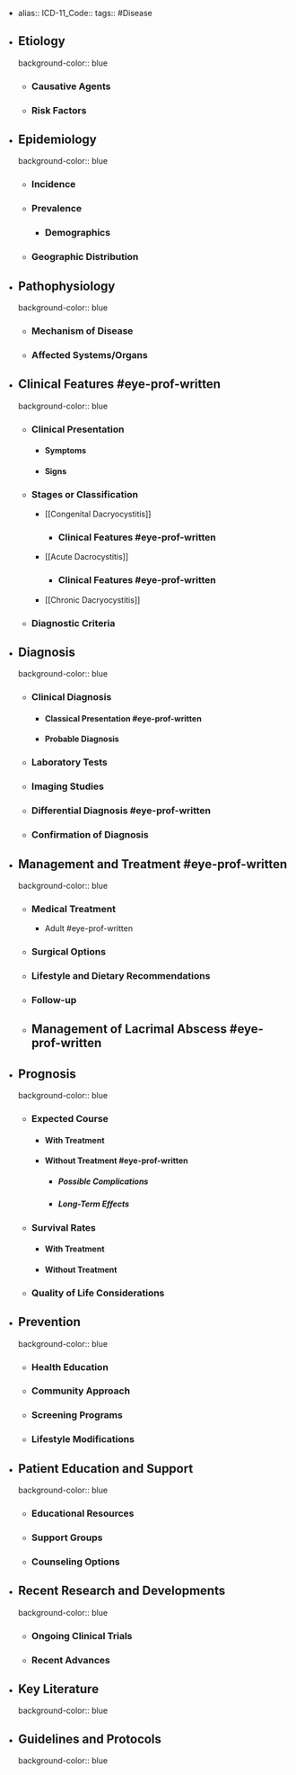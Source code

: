 - alias::
  ICD-11_Code::
  tags:: #Disease
- ## Etiology
  background-color:: blue
  - ### Causative Agents
  - ### Risk Factors
- ## Epidemiology
  background-color:: blue
  - ### Incidence
  - ### Prevalence
    - ### Demographics
  - ### Geographic Distribution
- ## Pathophysiology
  background-color:: blue
  - ### Mechanism of Disease
  - ### Affected Systems/Organs
- ## Clinical Features #eye-prof-written
  background-color:: blue
  - ### Clinical Presentation
    - #### Symptoms
    - #### Signs
  - ### Stages or Classification
    - [[Congenital Dacryocystitis]]
      - ### Clinical Features #eye-prof-written
    - [[Acute Dacrocystitis]]
      - ### Clinical Features #eye-prof-written
    - [[Chronic Dacryocystitis]]
  - ### Diagnostic Criteria
- ## Diagnosis
  background-color:: blue
  - ### Clinical Diagnosis
    - #### Classical Presentation #eye-prof-written
    - #### Probable Diagnosis
  - ### Laboratory Tests
  - ### Imaging Studies
  - ### Differential Diagnosis #eye-prof-written
  - ### Confirmation of Diagnosis
- ## Management and Treatment #eye-prof-written
  background-color:: blue
  - ### Medical Treatment
    - Adult #eye-prof-written
  - ### Surgical Options
  - ### Lifestyle and Dietary Recommendations
  - ### Follow-up
  - ## Management of Lacrimal Abscess #eye-prof-written
- ## Prognosis
  background-color:: blue
  - ### Expected Course
    - #### With Treatment
    - #### Without Treatment #eye-prof-written
      - ##### Possible Complications
      - ##### Long-Term Effects
  - ### Survival Rates
    - #### With Treatment
    - #### Without Treatment
  - ### Quality of Life Considerations
- ## Prevention
  background-color:: blue
  - ### Health Education
  - ### Community Approach
  - ### Screening Programs
  - ### Lifestyle Modifications
- ## Patient Education and Support
  background-color:: blue
  - ### Educational Resources
  - ### Support Groups
  - ### Counseling Options
- ## Recent Research and Developments
  background-color:: blue
  - ### Ongoing Clinical Trials
  - ### Recent Advances
- ## Key Literature
  background-color:: blue
- ## Guidelines and Protocols
  background-color:: blue
